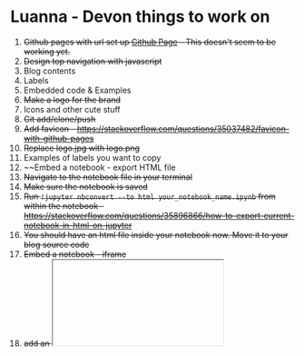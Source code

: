 # Luanna - Devon things to work on

1. ~~Github pages with url set up [Github Page](https://pages.github.com) - This doesn't seem to be working yet.~~
2. ~~Design top navigation with javascript~~
3. Blog contents
4. Labels
5. Embedded code & Examples
6. ~~Make a logo for the brand~~
7. Icons and other cute stuff
8. ~~Git add/clone/push~~
9. ~~Add favicon - https://stackoverflow.com/questions/35037482/favicon-with-github-pages~~
10. ~~Replace logo.jpg with logo.png~~
11. Examples of labels you want to copy
12. ~~Embed a notebook - export HTML file
  1. ~~Navigate to the notebook file in your terminal~~
  2. ~~Make sure the notebook is saved~~
  3. ~~Run `!jupyter nbconvert --to html your_notebook_name.ipynb` from within the notebook - https://stackoverflow.com/questions/35896866/how-to-export-current-notebook-in-html-on-jupyter~~
  4. ~~You should have an html file inside your notebook now. Move it to your blog source code~~
13. ~~Embed a notebook - iframe~~
  1. ~~add an <iframe /> tag to the blog page you want to use - https://www.w3schools.com/html/html_iframe.asp~~
  2. ~~set the `src` attribute to the location of your html file~~
  3. ~~style the Iframe on the page. In order to make it render the way we like we might have to edit the html file ~~

## Embedded python

1. Tutorial - http://skulpt.org/using.html
2. Add these js includes to your head `<script src="http://www.skulpt.org/js/skulpt.min.js" type="text/javascript"></script>` and `<script src="http://www.skulpt.org/js/skulpt-stdlib.js" type="text/javascript"></script> ` underneath your jquery include
3. Add an HTML element on your page with an id `output`
4. Add the JS in the totorial above to your javascript
5. Here's an example of someone using that to embed a game instead https://stackoverflow.com/questions/30581869/embedding-python-game-into-html-using-skulpt

## Sign in with Google
1. Tutorial - https://www.intricatecloud.io/2019/07/adding-google-sign-in-to-your-webapp-pt-1/
2. Go to the Google API Console - https://console.developers.google.com/apis/dashboard
3. Create a new project, or use an existing project if you already have one set up.
4. Then click on Credentials -> Create Credentials -> OAuth Client ID
5. `Name: google-auth-demo, Authorized Javascript Origins: https://lua-sketch.github.io/, Authorized Redirect URIs: empty`
6. Save your Client ID and Client secret
7. Add this js include to your head `<script src="https://apis.google.com/js/platform.js" async defer></script>`
8. Add this js includ to your head `<meta name="google-signin-client_id" content="your-client-id-goes-here">`
9. Add Html element to your page with the `.g-signin2` classname `<div class="g-signin2"></div>`
10. Add another HTML element on your page with `data-onsuccess` attribute `<div class="g-signin2" data-onsuccess="onSignIn"></div>`
11. Create function in your script called `onSignIn` following the tutorial above
12. Set a logged in cookie in the onSignIn function - https://www.w3schools.com/js/js_cookies.asp
13. Cookies will be stored for your enitre domain, so now on other pages you can read the cookie in javascript and show other elements - https://stackoverflow.com/questions/5639346/what-is-the-shortest-function-for-reading-a-cookie-by-name-in-javascript



## Nice to haves
1. ~~Google translate to and from Portuguese - https://www.w3schools.com/howto/howto_google_translate.asp~~ - costs money not worth it
2. ~~Embedded videos tiktok - https://developers.tiktok.com/doc/Embed, youtube https://www.w3schools.com/html/html_youtube.asp~~ - tiktok isn't our thing
3. ~~Quizzes~~
